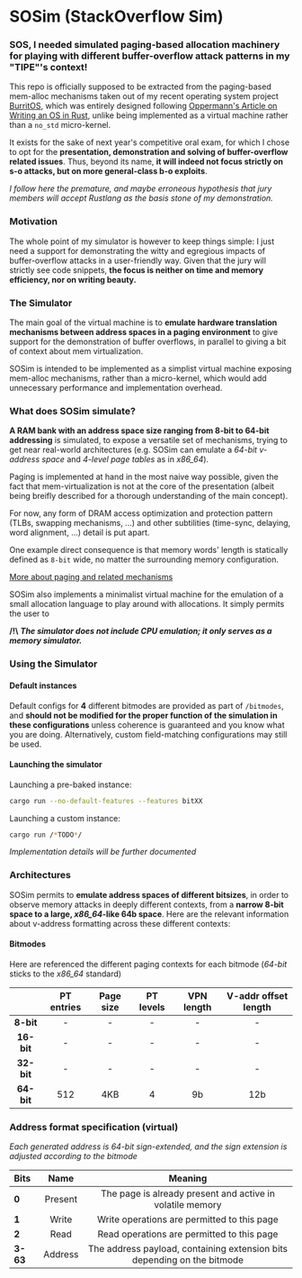 # SOSim (StackOverflow Sim)

### SOS, I needed simulated paging-based allocation machinery for playing with different buffer-overflow attack patterns in my "TIPE"'s context!

This repo is officially supposed to be extracted from the paging-based mem-alloc mechanisms taken out of my recent operating system project [BurritOS](https://github.com/Titoutee/BurritOS), which was entirely designed following [Oppermann's Article on Writing an OS in Rust](https://os.phil-opp.com/), unlike being implemented as a virtual machine rather than a `no_std` micro-kernel. 

It exists for the sake of next year's competitive oral exam, for which I chose to opt for the **presentation, demonstration and solving of buffer-overflow related issues**. Thus, beyond its name, **it will indeed not focus strictly on s-o attacks, but on more general-class b-o exploits**.

*I follow here the premature, and maybe erroneous hypothesis that jury members will accept Rustlang as the basis stone of my demonstration.*

### Motivation

The whole point of my simulator is however to keep things simple: I just need a support for demonstrating the witty and egregious impacts of buffer-overflow attacks in a user-friendly way. Given that the jury will strictly see code snippets, **the focus is neither on time and memory efficiency, nor on writing beauty.**

### The Simulator

The main goal of the virtual machine is to **emulate hardware translation mechanisms between address spaces in a paging environment** to give support for the demonstration of buffer overflows, in parallel to giving a bit of context about mem virtualization.

SOSim is intended to be implemented as a simplist virtual machine exposing mem-alloc mechanisms, rather than a micro-kernel, which would add unnecessary performance and implementation overhead.

### What does SOSim simulate?

**A RAM bank with an address space size ranging from 8-bit to 64-bit addressing** is simulated, to expose a versatile set of mechanisms, trying to get near real-world architectures (e.g. SOSim can emulate a _64-bit v-address space_ and _4-level page tables_ as in _x86\_64_).

Paging is implemented at hand in the most naive way possible, given the fact that mem-virtualization is not at the core of the presentation (albeit being breifly described for a thorough understanding
of the main concept).

For now, any form of DRAM access optimization and protection pattern (TLBs, swapping mechanisms, ...) and other subtilities (time-sync, delaying, word alignment, ...) detail is put apart.

One example direct consequence is that memory words' length is statically defined as `8-bit` wide, no matter the surrounding memory configuration.

[More about paging and related mechanisms](https://pages.cs.wisc.edu/~remzi/OSTEP/#book-chapters)

SOSim also implements a minimalist virtual machine for the emulation of a small allocation language to play around with allocations. It simply permits the user to

**/!\\**
_**The simulator does not include CPU emulation; it only serves as a memory simulator.**_

### Using the Simulator

#### Default instances
Default configs for **4** different bitmodes are provided as part of `/bitmodes`, and **should not be modified for the proper function of the simulation in these configurations** unless coherence is guaranteed and you know what you are doing.
Alternatively, custom field-matching configurations may still be used.

#### Launching the simulator
Launching a pre-baked instance:

```zsh
cargo run --no-default-features --features bitXX
```

Launching a custom instance:
```zsh
cargo run /*TODO*/
```

_Implementation details will be further documented_

### Architectures

SOSim permits to **emulate address spaces of different bitsizes**, in order to
observe memory attacks in deeply different contexts, from a **narrow 8-bit space
to a large, _x86\_64_-like 64b space**. Here are the relevant information about
v-address formatting across these different contexts:

#### Bitmodes

Here are referenced the different paging contexts for each bitmode (_64-bit_ sticks to the _x86\_64_ standard)

|   | PT entries | Page size | PT levels | VPN length | V-addr offset length |
|:-:|:----------:|:---------:|:---------:|:-------------------:|:--------------------:|
| **8-bit**      |-|-|-|-|-|
| **16-bit**     |-|-|-|-|-|
| **32-bit**     |-|-|-|-|-|
| **64-bit**   |512|4KB|4|9b|12b|

### Address format specification (virtual)

*Each generated address is 64-bit sign-extended, and the sign extension is adjusted according to the bitmode*

| Bits |  Name  | Meaning |
|:-----|:------:|:-------:|
| **0**   | Present | The page is already present and active in volatile memory |
| **1**   | Write | Write operations are permitted to this page |
| **2**   | Read | Read operations are permitted to this page |
| **3-63** | Address | The address payload, containing extension bits depending on the bitmode |